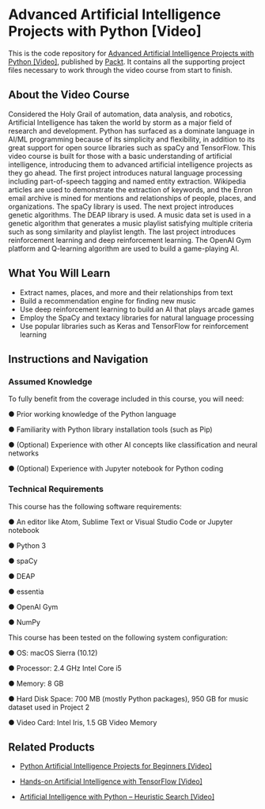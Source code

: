 # Advanced Artificial Intelligence Projects with Python [Video]
This is the code repository for [Advanced Artificial Intelligence Projects with Python [Video]](https://www.packtpub.com/big-data-and-business-intelligence/advanced-artificial-intelligence-projects-python-video?utm_source=github&utm_medium=repository&utm_campaign=9781788832403), published by [Packt](https://www.packtpub.com/?utm_source=github). It contains all the supporting project files necessary to work through the video course from start to finish.
## About the Video Course   
Considered the Holy Grail of automation, data analysis, and robotics, Artificial Intelligence has taken the world by storm as a major field of research and development. Python has surfaced as a dominate language in AI/ML programming because of its simplicity and flexibility, in addition to its great support for open source libraries such as spaCy and TensorFlow.
This video course is built for those with a basic understanding of artificial intelligence, introducing them to advanced artificial intelligence projects as they go ahead. The first project introduces natural language processing including part-of-speech tagging and named entity extraction. Wikipedia articles are used to demonstrate the extraction of keywords, and the Enron email archive is mined for mentions and relationships of people, places, and organizations. The spaCy library is used. The next project introduces genetic algorithms. The DEAP library is used. A music data set is used in a genetic algorithm that generates a music playlist satisfying multiple criteria such as song similarity and playlist length. The last project introduces reinforcement learning and deep reinforcement learning. The OpenAI Gym platform and Q-learning algorithm are used to build a game-playing AI.

<H2>What You Will Learn</H2>
<DIV class=book-info-will-learn-text>
<UL>
<LI>Extract names, places, and more and their relationships from text
<LI>Build a recommendation engine for finding new music
<LI>Use deep reinforcement learning to build an AI that plays arcade games
<LI>Employ the SpaCy and textacy libraries for natural language processing
<LI>Use popular libraries such as Keras and TensorFlow for reinforcement learning</LI></UL></DIV>

## Instructions and Navigation
### Assumed Knowledge
To fully benefit from the coverage included in this course, you will need:<br/>

●	Prior working knowledge of the Python language

●	Familiarity with Python library installation tools (such as Pip)

●	(Optional) Experience with other AI concepts like classification and neural networks

●	(Optional) Experience with Jupyter notebook for Python coding

### Technical Requirements
This course has the following software requirements:<br/>

●	An editor like Atom, Sublime Text or Visual Studio Code or Jupyter notebook

●	Python 3

●	spaCy

●	DEAP

●	essentia

●	OpenAI Gym

●	NumPy

This course has been tested on the following system configuration:

●	OS: macOS Sierra (10.12)

●	Processor: 2.4 GHz Intel Core i5

●	Memory: 8 GB

●	Hard Disk Space: 700 MB (mostly Python packages), 950 GB for music dataset used in Project 2

●	Video Card: Intel Iris, 1.5 GB Video Memory


## Related Products
* [Python Artificial Intelligence Projects for Beginners [Video]](https://www.packtpub.com/big-data-and-business-intelligence/python-artificial-intelligence-projects-beginners-video?utm_source=github&utm_medium=repository&utm_campaign=9781788394345)

* [Hands-on Artificial Intelligence with TensorFlow [Video]](https://www.packtpub.com/big-data-and-business-intelligence/hands-artificial-intelligence-tensorflow-video?utm_source=github&utm_medium=repository&utm_campaign=9781789135091)

* [Artificial Intelligence with Python – Heuristic Search [Video]](https://www.packtpub.com/big-data-and-business-intelligence/artificial-intelligence-python-–-heuristic-search-video?utm_source=github&utm_medium=repository&utm_campaign=9781788993463)

